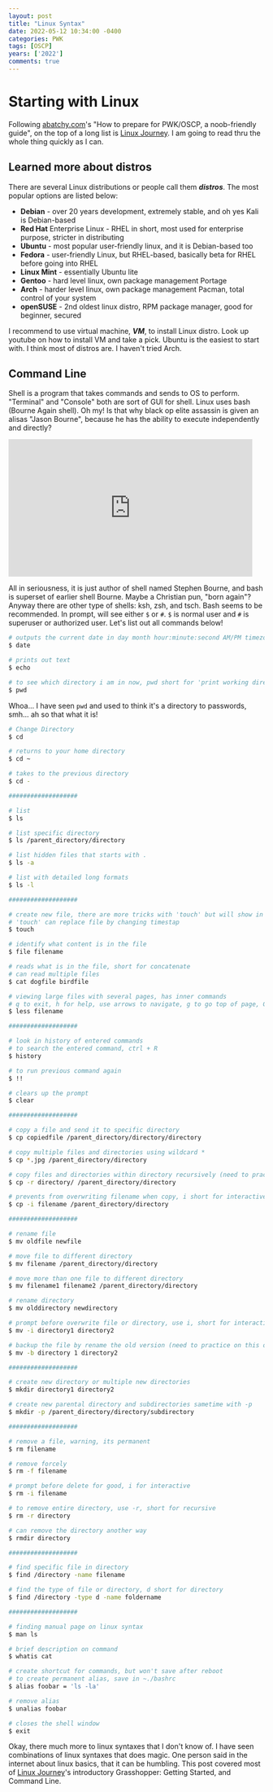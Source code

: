 ```yaml
---
layout: post
title: "Linux Syntax"
date: 2022-05-12 10:34:00 -0400
categories: PWK
tags: [OSCP]
years: ['2022']
comments: true
---
```


# Starting with Linux

Following [abatchy.com][abatchy.com]'s "How to prepare for PWK/OSCP, a noob-friendly guide", on the top of a long list is [Linux Journey][Linux Journey]. I am going to read thru the whole thing quickly as I can.

## Learned more about distros

There are several Linux distributions or people call them ***distros***. The most popular options are listed below:

- **Debian** - over 20 years development, extremely stable, and oh yes Kali is Debian-based
- **Red Hat** Enterprise Linux - RHEL in short, most used for enterprise purpose, stricter in distributing
- **Ubuntu** - most popular user-friendly linux, and it is Debian-based too
- **Fedora** - user-friendly Linux, but RHEL-based, basically beta for RHEL before going into RHEL
- **Linux Mint** - essentially Ubuntu lite
- **Gentoo** - hard level linux, own package management Portage
- **Arch** - harder level linux, own package management Pacman, total control of your system
- **openSUSE** - 2nd oldest linux distro, RPM package manager, good for beginner, secured

I recommend to use virtual machine, ***VM***, to install Linux distro. Look up youtube on how to install VM and take a pick. Ubuntu is the easiest to start with. I think most of distros are. I haven't tried Arch.

## Command Line

Shell is a program that takes commands and sends to OS to perform. "Terminal" and "Console" both are sort of GUI for shell. Linux uses bash (Bourne Again shell). Oh my! Is that why black op elite assassin is given an alisas "Jason Bourne", because he has the ability to execute independently and directly? 

<iframe src="https://giphy.com/embed/orUDTj9Q5TMzTdB892" width="480" height="270" frameBorder="0" class="giphy-embed" allowFullScreen></iframe>

<br>

All in seriousness, it is just author of shell named Stephen Bourne, and bash is superset of earlier shell Bourne. Maybe a Christian pun, "born again"? Anyway there are other type of shells: ksh, zsh, and tsch. Bash seems to be recommended. In prompt, will see either `$` or `#`. `$` is normal user and `#` is superuser or authorized user. Let's list out all commands below! 

```bash
# outputs the current date in day month hour:minute:second AM/PM timezone year format
$ date

# prints out text
$ echo

# to see which directory i am in now, pwd short for 'print working directory'
$ pwd
```

Whoa... I have seen `pwd` and used to think it's a directory to passwords, smh... ah so that what it is!

```bash
# Change Directory
$ cd 

# returns to your home directory
$ cd ~

# takes to the previous directory
$ cd -

###################

# list
$ ls

# list specific directory
$ ls /parent_directory/directory

# list hidden files that starts with .
$ ls -a

# list with detailed long formats
$ ls -l

###################

# create new file, there are more tricks with 'touch' but will show in different post
# 'touch' can replace file by changing timestap
$ touch

# identify what content is in the file
$ file filename

# reads what is in the file, short for concatenate
# can read multiple files
$ cat dogfile birdfile

# viewing large files with several pages, has inner commands
# q to exit, h for help, use arrows to navigate, g to go top of page, G to end of page
$ less filename

###################

# look in history of entered commands
# to search the entered command, ctrl + R
$ history

# to run previous command again
$ !!

# clears up the prompt
$ clear

###################

# copy a file and send it to specific directory
$ cp copiedfile /parent_directory/directory/directory

# copy multiple files and directories using wildcard *
$ cp *.jpg /parent_directory/directory

# copy files and directories within directory recursively (need to practice on this one)
$ cp -r directory/ /parent_directory/directory

# prevents from overwriting filename when copy, i short for interactive
$ cp -i filename /parent_directory/directory

###################

# rename file
$ mv oldfile newfile

# move file to different directory
$ mv filename /parent_directory/directory

# move more than one file to different directory
$ mv filename1 filename2 /parent_directory/directory

# rename directory
$ mv olddirectory newdirectory

# prompt before overwrite file or directory, use i, short for interactive
$ mv -i directory1 directory2

# backup the file by rename the old version (need to practice on this one)
$ mv -b directory 1 directory2

###################

# create new directory or multiple new directories
$ mkdir directory1 directory2

# create new parental directory and subdirectories sametime with -p
$ mkdir -p /parent_directory/directory/subdirectory

###################

# remove a file, warning, its permanent
$ rm filename

# remove forcely
$ rm -f filename

# prompt before delete for good, i for interactive
$ rm -i filename

# to remove entire directory, use -r, short for recursive
$ rm -r directory

# can remove the directory another way
$ rmdir directory

###################

# find specific file in directory
$ find /directory -name filename

# find the type of file or directory, d short for directory
$ find /directory -type d -name foldername

###################

# finding manual page on linux syntax
$ man ls

# brief description on command
$ whatis cat

# create shortcut for commands, but won't save after reboot
# to create permanent alias, save in ~./bashrc
$ alias foobar = 'ls -la'

# remove alias
$ unalias foobar

# closes the shell window
$ exit

```

Okay, there much more to linux syntaxes that I don't know of. I have seen combinations of linux syntaxes that does magic. One person said in the internet about linux basics, that it can be humbling. This post covered most of [Linux Journey][Linux Journey]'s introductory Grasshopper: Getting Started, and Command Line.


[abatchy.com]:https://www.abatchy.com/2017/03/how-to-prepare-for-pwkoscp-noob
[Linux Journey]:https://linuxjourney.com

